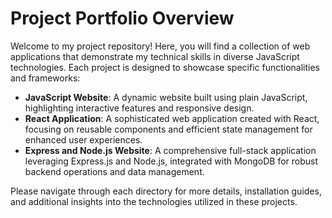 # Project Portfolio Overview

Welcome to my project repository! Here, you will find a collection of web applications that demonstrate my technical skills in diverse JavaScript technologies. Each project is designed to showcase specific functionalities and frameworks:

- **JavaScript Website**: A dynamic website built using plain JavaScript, highlighting interactive features and responsive design.
- **React Application**: A sophisticated web application created with React, focusing on reusable components and efficient state management for enhanced user experiences.
- **Express and Node.js Website**: A comprehensive full-stack application leveraging Express.js and Node.js, integrated with MongoDB for robust backend operations and data management.

Please navigate through each directory for more details, installation guides, and additional insights into the technologies utilized in these projects.
